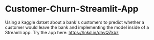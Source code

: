 # Customer-Churn-Streamlit-App

Using a kaggle datset about a bank's customers to predict whether a customer would leave the bank and implementing the model inside of a Streamli app.
Try the app here: https://lnkd.in/dhvQZkbz
